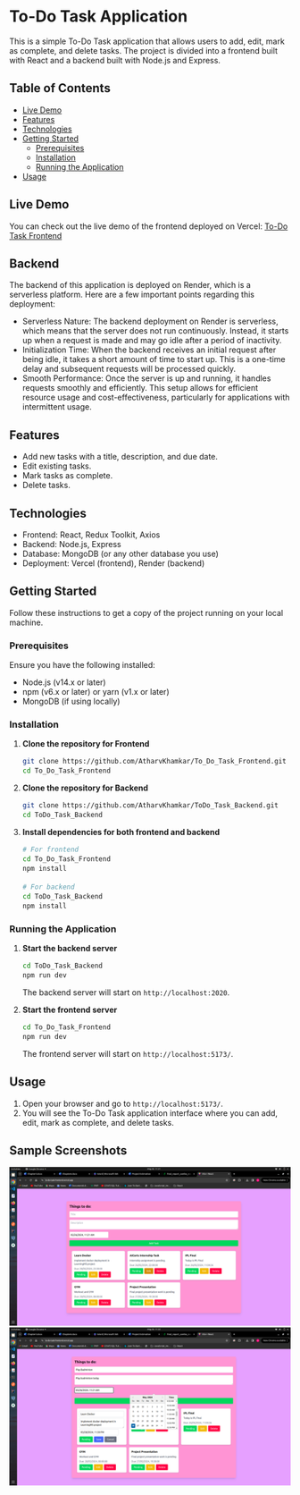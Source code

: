 # To-Do Task Application

This is a simple To-Do Task application that allows users to add, edit, mark as complete, and delete tasks. The project is divided into a frontend built with React and a backend built with Node.js and Express.

## Table of Contents

- [Live Demo](#live-demo)
- [Features](#features)
- [Technologies](#technologies)
- [Getting Started](#getting-started)
  - [Prerequisites](#prerequisites)
  - [Installation](#installation)
  - [Running the Application](#running-the-application)
- [Usage](#usage)

## Live Demo

You can check out the live demo of the frontend deployed on Vercel: [To-Do Task Frontend](https://to-do-task-frontend.vercel.app)

## Backend

The backend of this application is deployed on Render, which is a serverless platform. Here are a few important points regarding this deployment:

- Serverless Nature: The backend deployment on Render is serverless, which means that the server does not run continuously. Instead, it starts up when a request is made and may go idle after a period of inactivity.
- Initialization Time: When the backend receives an initial request after being idle, it takes a short amount of time to start up. This is a one-time delay and subsequent requests will be processed quickly.
- Smooth Performance: Once the server is up and running, it handles requests smoothly and efficiently. This setup allows for efficient resource usage and cost-effectiveness, particularly for applications with intermittent usage.

## Features

- Add new tasks with a title, description, and due date.
- Edit existing tasks.
- Mark tasks as complete.
- Delete tasks.

## Technologies

- Frontend: React, Redux Toolkit, Axios
- Backend: Node.js, Express
- Database: MongoDB (or any other database you use)
- Deployment: Vercel (frontend), Render (backend)

## Getting Started

Follow these instructions to get a copy of the project running on your local machine.

### Prerequisites

Ensure you have the following installed:

- Node.js (v14.x or later)
- npm (v6.x or later) or yarn (v1.x or later)
- MongoDB (if using locally)

### Installation

1. **Clone the repository for Frontend**

   ```sh
   git clone https://github.com/AtharvKhamkar/To_Do_Task_Frontend.git
   cd To_Do_Task_Frontend
   ```

2. **Clone the repository for Backend**

   ```sh
   git clone https://github.com/AtharvKhamkar/ToDo_Task_Backend.git
   cd ToDo_Task_Backend

   ```

3. **Install dependencies for both frontend and backend**

   ```sh
   # For frontend
   cd To_Do_Task_Frontend
   npm install

   # For backend
   cd ToDo_Task_Backend
   npm install
   ```

### Running the Application

1. **Start the backend server**

   ```sh
   cd ToDo_Task_Backend
   npm run dev
   ```

   The backend server will start on `http://localhost:2020`.

2. **Start the frontend server**

   ```sh
   cd To_Do_Task_Frontend
   npm run dev
   ```

   The frontend server will start on `http://localhost:5173/`.

## Usage

1. Open your browser and go to `http://localhost:5173/`.
2. You will see the To-Do Task application interface where you can add, edit, mark as complete, and delete tasks.

## Sample Screenshots

![Alt text](/To_Do_Task_Frontend/public/frontend_demo_1.png)
![Alt text](/To_Do_Task_Frontend/public/frontend_demo_2.png)
